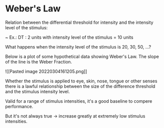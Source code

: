 # Weber's Law
Relation between the differential threshold for intensity and the intensity level of the stimulus:

~ Ex.: DT : 2 units with intensity level of the stimulus = 10 units

What happens when the intensity level of the stimulus is 20, 30, 50, ...?

Below is a plot of some hypothetical data showing Weber's Law.
The slope of the line is the Weber Fraction.

![[Pasted image 20220304161205.png]]

Whether the stimulus is applied to eye, skin, nose, tongue or other senses there is a lawful relationship between the size of the difference threshold and the stimulus intensity level.

Valid for a range of stimulus intensities, it's a good baseline to compere performance.

But it's not always true -> increase greatly at extremely low stimulus intensities.